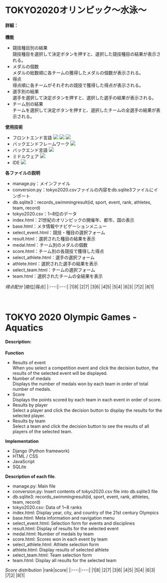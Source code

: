 # TOKYO2020オリンピック～水泳～
#### 詳細：

**機能**
* 競技種目別の結果<br>
    競技種目を選択して決定ボタンを押すと、選択した競技種目の結果が表示される。
* メダルの個数<br>
    メダルの総数順に各チームの獲得したメダルの個数が表示される。
* 得点<br>
    得点順に各チームがそれぞれの競技で獲得した得点が表示される。
* 選手別の結果<br>
    選手を選択して決定ボタンを押すと、選択した選手の結果が表示される。
* チーム別の結果<br>
    チームを選択して決定ボタンを押すと、選択したチームの全選手の結果が表示される。

**使用技術**
* フロントエンド言語
  <img src="https://img.shields.io/badge/-HTML5-E34F26.svg?logo=html5&style=plastic">
  <img src="https://img.shields.io/badge/-CSS3-1572B6.svg?logo=css3&style=plastic">
  <img src="https://img.shields.io/badge/-JavaScript-F7DF1E.svg?logo=javascript&style=plastic">
* バックエンドフレームワーク
  <img src="https://img.shields.io/badge/-Django-092E20.svg?logo=django&style=plastic">
* バックエンド言語
  <img src="https://img.shields.io/badge/-Python-3776AB.svg?logo=python&style=plastic">
* ミドルウェア
  <img src="https://img.shields.io/badge/-SQLite-003B57.svg?logo=SQLite&style=plastic">
* IDE
  <img src="https://img.shields.io/badge/-VSCode-007ACC.svg?logo=visualstudiocode&style=plastic">

**各ファイルの説明**
* manage.py：メインファイル
* conversion.py：tokyo2020.csvファイルの内容をdb.sqlite3ファイルにインポート
* db.sqlite3：records_swimmingresult(id, sport, event, rank, athletes, team, record)
* tokyo2020.csv：1~8位のデータ
* index.html：21世紀のオリンピックの開催年、都市、国の表示
* base.html：メタ情報やナビゲーションメニュー
* select_event.html：競技・種目の選択フォーム
* result.html：選択された種目の結果を表示
* medal.html：チーム別のメダルの個数
* score.html：チーム別の各競技で獲得した得点
* select_athlete.html：選手の選択フォーム
* athlete.html：選択された選手の結果を表示
* select_team.html：チームの選択フォーム
* team.html：選択されたチームの全結果を表示

*得点配分*
|順位|得点|
|:---:|:---:|
|1|8|
|2|7|
|3|6|
|4|5|
|5|4|
|6|3|
|7|2|
|8|1|
<br>

<br>

# TOKYO 2020 Olympic Games - Aquatics
#### Description:

**Function**
* Results of event<br>
    When you select a competition event and click the decision button, the results of the selected event will be displayed.
* Number of medals<br>
    Displays the number of medals won by each team in order of total number of medals.
* Score<br>
    Displays the points scored by each team in each event in order of score.
* Results by player<br>
    Select a player and click the decision button to display the results for the selected player.
* Results by team<br>
    Select a team and click the decision button to see the results of all players of the selected team.

**Implementation**
* Django (Python framework)
* HTML / CSS
* JavaScript
* SQLite

**Description of each file**.
* manage.py: Main file
* conversion.py: Insert contents of tokyo2020.csv file into db.sqlite3 file
* db.sqlite3: records_swimmingresult(id, sport, event, rank, athletes, team, record)
* tokyo2020.csv: Data of 1~8 ranks
* index.html: Display year, city, and country of the 21st century Olympics
* base.html: Meta information and navigation menu
* select_event.html: Selection form for events and disciplines
* result.html: Display of results for the selected event
* medal.html: Number of medals by team
* score.html: Scores won in each event by team
* select_athlete.html: Athlete selection form
* athlete.html: Display results of selected athlete
* select_team.html: Team selection form
* team.html: Display all results for the selected team

*Score distribution*
|rank|score|
|:---:|:---:|
|1|8|
|2|7|
|3|6|
|4|5|
|5|4|
|6|3|
|7|2|
|8|1|
<br>
